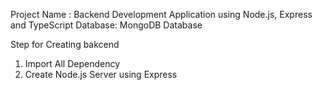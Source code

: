 Project Name : Backend Development Application using Node.js, Express and TypeScript
Database: MongoDB Database

Step for Creating bakcend

1. Import All Dependency
2. Create Node.js Server using Express